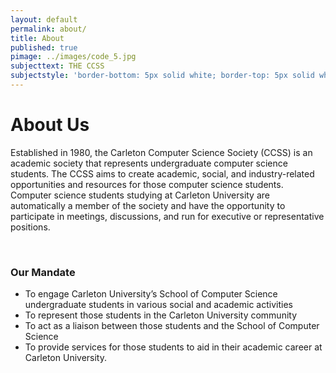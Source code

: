 ```yaml
---
layout: default
permalink: about/
title: About
published: true
pimage: ../images/code_5.jpg
subjecttext: THE CCSS
subjectstyle: 'border-bottom: 5px solid white; border-top: 5px solid white;'
---
```


<div class='content-wrap'>
  <h1>About Us</h1>
  <p>Established in 1980, the Carleton Computer Science Society (CCSS) is an academic society that represents undergraduate computer science students. The CCSS aims to create academic, social, and industry-related opportunities and resources for those computer science students. Computer science students studying at Carleton University are automatically a member of the society and have the opportunity to participate in meetings, discussions, and run for executive or representative positions. </p><br>
  <h3>Our Mandate</h3>
  <ul class='dash-list'>
    <li>To engage Carleton University’s School of Computer Science undergraduate students in various social and academic activities</li>
    <li>To represent those students in the Carleton University community</li>
    <li>To act as a liaison between those students and the School of Computer Science</li>
    <li>To provide services for those students to aid in their academic career at Carleton University.</li> 
  </ul>
</div>
<!--As an academic society we are required to have a government structure. Links to all of this official documents ‘n stuff.
Constitution
Rules of Operation
Board of Directors
Meeting Minutes Folder-->
